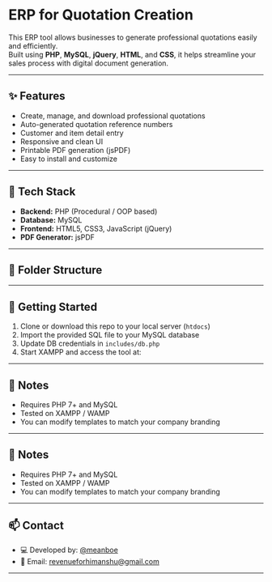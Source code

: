 # ERP for Quotation Creation

This ERP tool allows businesses to generate professional quotations easily and efficiently.  
Built using **PHP**, **MySQL**, **jQuery**, **HTML**, and **CSS**, it helps streamline your sales process with digital document generation.

---

## ✨ Features

- Create, manage, and download professional quotations
- Auto-generated quotation reference numbers
- Customer and item detail entry
- Responsive and clean UI
- Printable PDF generation (jsPDF)
- Easy to install and customize

---

## 🔧 Tech Stack

- **Backend:** PHP (Procedural / OOP based)
- **Database:** MySQL
- **Frontend:** HTML5, CSS3, JavaScript (jQuery)
- **PDF Generator:** jsPDF

---

## 📁 Folder Structure


---

## 🚀 Getting Started

1. Clone or download this repo to your local server (`htdocs`)
2. Import the provided SQL file to your MySQL database
3. Update DB credentials in `includes/db.php`
4. Start XAMPP and access the tool at:



---

## 📌 Notes

- Requires PHP 7+ and MySQL
- Tested on XAMPP / WAMP
- You can modify templates to match your company branding


---

## 📌 Notes

- Requires PHP 7+ and MySQL
- Tested on XAMPP / WAMP
- You can modify templates to match your company branding

---

## 📫 Contact

- 💻 Developed by: [@meanboe](https://instagram.com/meanboe)
- 📧 Email: revenueforhimanshu@gmail.com

---






